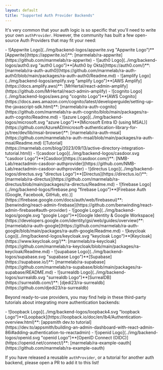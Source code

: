 ```yaml
---
layout: default
title: "Supported Auth Provider Backends"
---
```


It's very common that your auth logic is so specific that you'll need to write your own `authProvider`. However, the community has built a few open-source Auth Providers that may fit your need:

<div class="providers-list" markdown="1">
- ![Appwrite Logo](../img/backend-logos/appwrite.svg "Appwrite Logo")**[Appwrite](https://appwrite.io/)**: [marmelab/ra-appwrite](https://github.com/marmelab/ra-appwrite)
- ![auth0 Logo](../img/backend-logos/auth0.svg "auth0 Logo")**[Auth0 by Okta](https://auth0.com/)**: [marmelab/ra-auth-auth0](https://github.com/marmelab/ra-auth-auth0/blob/main/packages/ra-auth-auth0/Readme.md)
- ![amplify Logo](../img/backend-logos/amplify.svg "amplify Logo")**[AWS Amplify](https://docs.amplify.aws)**: [MrHertal/react-admin-amplify](https://github.com/MrHertal/react-admin-amplify)
- ![cognito Logo](../img/backend-logos/aws.png "cognito Logo")**[AWS Cognito](https://docs.aws.amazon.com/cognito/latest/developerguide/setting-up-the-javascript-sdk.html)**: [marmelab/ra-auth-cognito](https://github.com/marmelab/ra-auth-cognito/blob/main/packages/ra-auth-cognito/Readme.md)
- ![azure Logo](../img/backend-logos/microsoft.svg "azure Logo")**[Microsoft Entra ID (using MSAL)](https://github.com/AzureAD/microsoft-authentication-library-for-js/tree/dev/lib/msal-browser)**: [marmelab/ra-auth-msal](https://github.com/marmelab/ra-auth-msal/blob/main/packages/ra-auth-msal/Readme.md) ([Tutorial](https://marmelab.com/blog/2023/09/13/active-directory-integration-tutorial.html))
- ![casdoor Logo](../img/backend-logos/casdoor.svg "casdoor Logo")**[Casdoor](https://casdoor.com/)**: [NMB-Lab/reactadmin-casdoor-authprovider](https://github.com/NMB-Lab/reactadmin-casdoor-authprovider)
- ![directus Logo](../img/backend-logos/directus.svg "directus Logo")**[Directus](https://directus.io/)**: [marmelab/ra-directus](https://github.com/marmelab/ra-directus/blob/main/packages/ra-directus/Readme.md)
- ![firebase Logo](../img/backend-logos/firebase.png "firebase Logo")**[Firebase Auth (Google, Facebook, GitHub, etc.)](https://firebase.google.com/docs/auth/web/firebaseui)**: [benwinding/react-admin-firebase](https://github.com/benwinding/react-admin-firebase#auth-provider)
- ![google Logo](../img/backend-logos/google.svg "google Logo")**[Google Identity & Google Workspace](https://developers.google.com/identity/gsi/web/guides/overview)**: [marmelab/ra-auth-google](https://github.com/marmelab/ra-auth-google/blob/main/packages/ra-auth-google/Readme.md)
- ![keycloak Logo](../img/backend-logos/keycloak.svg "keycloak Logo")**[Keycloak](https://www.keycloak.org/)**: [marmelab/ra-keycloak](https://github.com/marmelab/ra-keycloak/blob/main/packages/ra-keycloak/Readme.md)
- ![supabase Logo](../img/backend-logos/supabase.svg "supabase Logo")**[Supabase](https://supabase.io/)**: [marmelab/ra-supabase](https://github.com/marmelab/ra-supabase/blob/main/packages/ra-supabase/README.md)
- ![surrealdb Logo](../img/backend-logos/surrealdb.svg "surrealdb Logo")**[SurrealDB](https://surrealdb.com/)**: [djedi23/ra-surrealdb](https://github.com/djedi23/ra-surrealdb)
</div>

Beyond ready-to-use providers, you may find help in these third-party tutorials about integrating more authentication backends:

<div class="providers-list" markdown="1">
- ![loopback Logo](../img/backend-logos/loopback4.svg "loopback Logo")**[Loopback](https://loopback.io/doc/en/lb4/Authentication-overview.html)**: [appsmith dev.to tutorial](https://dev.to/appsmith/building-an-admin-dashboard-with-react-admin-86i#adding-authentication-to-reactadmin)
- ![openid Logo](../img/backend-logos/openid.svg "openid Logo")**[OpenID Connect (OIDC)](https://openid.net/connect/)**: [marmelab/ra-example-oauth](https://github.com/marmelab/ra-example-oauth)
</div>

If you have released a reusable `authProvider`, or a tutorial for another auth backend, please open a PR to add it to this list!

